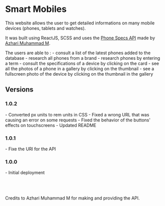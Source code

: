 # Smart Mobiles

This website allows the user to get detailed informations on many mobile devices (phones, tablets and watches).

It was built using ReactJS, SCSS and uses the [Phone Specs API](https://github.com/azharimm/phone-specs-api) made by [Azhari Muhammad M](https://www.azharimm.dev/).

The users are able to :
\- consult a list of the latest phones added to the database
\- research all phones from a brand
\- research phones by entering a term
\- consult the specifications of a device by clicking on the card
\- see all the photos of a phone in a gallery by clicking on the thumbnail
\- see a fullscreen photo of the device by clicking on the thumbnail in the gallery

## Versions

### 1.0.2

\- Converted px units to rem units in CSS
\- Fixed a wrong URL that was causing an error on some requests
\- Fixed the behavior of the buttons' effects on touchscreens
\- Updated README

### 1.0.1

\- Fixe the URl for the API

### 1.0.0

\- Initial deployment

<br>
<br>
<br>
Credits to Azhari Muhammad M for making and providing the API.